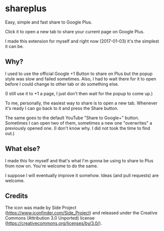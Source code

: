 # shareplus

Easy, simple and fast share to Google Plus.

Click it to open a new tab to share your current page on Google Plus.

I made this extension for myself and right now (2017-01-03) it's the simplest it can be.

## Why?

I used to use the official Google +1 Button to share on Plus but the popup style was slow and failed sometimes. Also, I had to wait there for it to open before I could change to other tab or do something else.

(I still use it to +1 a page, I just don't then wait for the popup to come up.)

To me, personally, the easiest way to share is to open a new tab. Whenever it's ready I can go back to it and press the Share button.

The same goes to the default YouTube "Share to Google+" button. Sometimes I can open two of them, sometimes a new one "overwrites" a previously opened one. (I don't know why. I did not took the time to find out.)

## What else?

I made this for myself and that's what I'm gonna be using to share to Plus from now on. You're welcome to do the same.

I suppose I will eventually improve it somehow. Ideas (and pull requests) are welcome.

## Credits

The icon was made by Side Project (https://www.iconfinder.com/Side_Project) and released under the Creative Commons (Attribution 3.0 Unported) license (https://creativecommons.org/licenses/by/3.0/).
